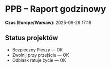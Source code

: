 # PPB – Raport godzinowy
**Czas (Europe/Warsaw):** 2025-09-26 17:18

## Status projektów
- Bezpieczny Pieszy — OK
- Zwolnij przy przejściu — OK
- Odblask ratuje życie — OK

